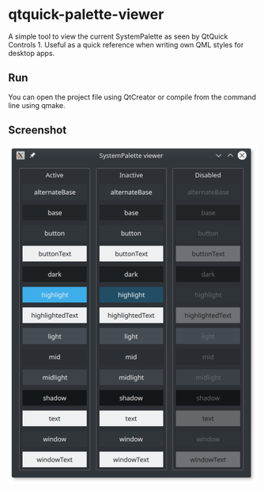 # qtquick-palette-viewer

A simple tool to view the current SystemPalette as seen by QtQuick Controls 1.
Useful as a quick reference when writing own QML styles for desktop apps.

## Run

You can open the project file using QtCreator or compile from the command line using qmake.

## Screenshot
![KDE BreezeDark theme](/media/kde_breeze_dark.png?raw=true)
